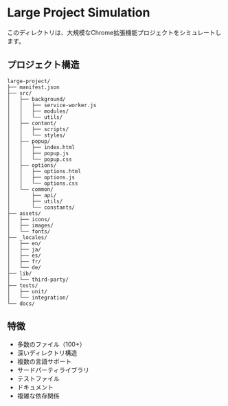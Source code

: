 # Large Project Simulation

このディレクトリは、大規模なChrome拡張機能プロジェクトをシミュレートします。

## プロジェクト構造

```
large-project/
├── manifest.json
├── src/
│   ├── background/
│   │   ├── service-worker.js
│   │   ├── modules/
│   │   └── utils/
│   ├── content/
│   │   ├── scripts/
│   │   └── styles/
│   ├── popup/
│   │   ├── index.html
│   │   ├── popup.js
│   │   └── popup.css
│   ├── options/
│   │   ├── options.html
│   │   ├── options.js
│   │   └── options.css
│   └── common/
│       ├── api/
│       ├── utils/
│       └── constants/
├── assets/
│   ├── icons/
│   ├── images/
│   └── fonts/
├── _locales/
│   ├── en/
│   ├── ja/
│   ├── es/
│   ├── fr/
│   └── de/
├── lib/
│   └── third-party/
├── tests/
│   ├── unit/
│   └── integration/
└── docs/
```

## 特徴

- 多数のファイル（100+）
- 深いディレクトリ構造
- 複数の言語サポート
- サードパーティライブラリ
- テストファイル
- ドキュメント
- 複雑な依存関係